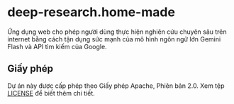 # deep-research.home-made

Ứng dụng web cho phép người dùng thực hiện nghiên cứu chuyên sâu trên internet bằng cách tận dụng sức mạnh của mô hình ngôn ngữ lớn Gemini Flash và API tìm kiếm của Google.

## Giấy phép

Dự án này được cấp phép theo Giấy phép Apache, Phiên bản 2.0. Xem tệp [LICENSE](LICENSE) để biết thêm chi tiết.